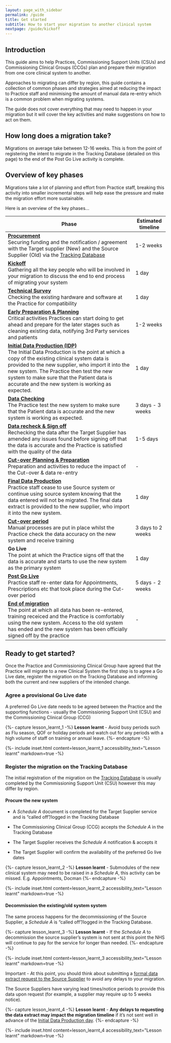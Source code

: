 ```yaml
---
layout: page_with_sidebar
permalink: /guide
title: Get started
subtitle: How to start your migration to another clinical system
nextpage: /guide/kickoff
---
```


## Introduction

This guide aims to help Practices, Commissioning Support Units (CSUs) and Commissioning Clinical Groups (CCGs) plan and prepare their migration from one core clinical system to another. 

Approaches to migrating can differ by region, this guide contains a collection of common phases and strategies aimed at reducing the impact to Practice staff and minimising the amount of manual data re-entry which is a common problem when migrating systems.

The guide does not cover everything that may need to happen in your migration but it will cover the key activities and make suggestions on how to act on them. 


## How long does a migration take?

Migrations on average take between 12-16 weeks. This is from the point of registering the intent to migrate in the Tracking Database (detailed on this page) to the end of the Post Go Live activity is complete.


## Overview of key phases

Migrations take a lot of planning and effort from Practice staff, breaking this activity into smaller incremental steps will help ease the pressure and make the migration effort more sustainable.

Here is an overview of the key phases...


| Phase                                                    | Estimated timeline |
|----------------------------------------------------------|--------------------|
| __[Procurement](#ready-to-get-started)__ <br>Securing funding and the notification / agreement with the Target supplier (New) and the Source Supplier (Old) via the [Tracking Database](#register-the-migration-on-the-tracking-database) | 1-2 weeks |
| __[Kickoff](/prm-practice-migration/guide/kickoff)__ <br>Gathering all the key people who will be involved in your migration to discuss the end to end process of migrating your system    | 1 day |
| __[Technical Survey](/prm-practice-migration/guide/technical-survey)__ <br>Checking the existing hardware and software at the Practice for compatibility | 1 day |
| __[Early Preparation & Planning](/prm-practice-migration/guide/early-prep-and-planning)__ <br>Critical activities Practices can start doing to get ahead and prepare for the later stages such as cleaning existing data, notifying 3rd Party services and patients | 1-2 weeks |
| __[Initial Data Production (IDP)](/prm-practice-migration/guide/initial-data-production)__ <br>The Initial Data Production is the point at which a copy of the existing clinical system data is provided to the new supplier, who import it into the new system. The Practice then test the new system to make sure that the Patient data is accurate and the new system is working as expected. | 1 day |
| __[Data Checking](/prm-practice-migration/guide/initial-data-production#data-checking)__ <br>The Practice test the new system to make sure that the Patient data is accurate and the new system is working as expected. | 3 days - 3 weeks |
| __[Data recheck & Sign off](/prm-practice-migration/guide/initial-data-production#data-checking)__ <br>Rechecking the data after the Target Supplier has amended any issues found before signing off that the data is accurate and the Practice is satisfied with the quality of the data | 1-5 days |
| __[Cut-over Planning & Preparation](/prm-practice-migration/guide/planning-for-cut-over)__ <br>Preparation and activities to reduce the impact of the Cut-over & data re-entry | - |
| __[Final Data Production](/prm-practice-migration/guide/cutover-and-go-live#final-data-production)__ <br> Practice staff cease to use Source system or continue using source system knowing that the data entered will not be migrated. The final data extract is provided to the new supplier, who import it into the new system.| 1 day |
| __[Cut-over period](/prm-practice-migration/guide/cutover-and-go-live)__ <br> Manual processes are put in place whilst the Practice check the data accuracy on the new system and receive training | 3 days to 2 weeks |
| __Go Live__ <br> The point at which the Practice signs off that the data is accurate and starts to use the new system as the primary system | 1 day |
| __[Post Go Live](/prm-practice-migration/guide/post-go-live)__ <br> Practice staff re-enter data for Appointments, Prescriptions etc that took place during the Cut-over period | 5 days - 2 weeks |
| __[End of migration](/prm-practice-migration/guide/wrap-up-your-migration)__ <br> The point at which all data has been re-entered, training receiced and the Practice is comfortably using the new system. Access to the old system has ended and the new system has been officially signed off by the practice| - |



## Ready to get started?

Once the Practice and Commissioning Clinical Group have agreed that the Practice will migrate to a new Clinical System the first step is to agree a Go Live date, register the migration on the Tracking Database and informing both the current and new suppliers of the intended change.


### Agree a provisional Go Live date

A preferred Go Live date needs to be agreed between the Practice and the supporting functions  - usually the Commissioning Support Unit (CSU) and the Commissioning Clinical Group (CCG)


{%- capture lesson_learnt_1 -%}
__Lesson learnt__ - Avoid busy periods such as Flu season, QOF or holiday periods and watch out for any periods with a high volume of staff on training or annual leave.
{%- endcapture -%}

{%- include inset.html content=lesson_learnt_1 accessibility_text="Lesson learnt" markdown=true -%}


### Register the migration on the Tracking Database

The initial registration of the migration on the [Tracking Database](https://digital.nhs.uk/services/tracking-database) is usually completed by the Commissioning Support Unit (CSU) however this may differ by region.


#### Procure the new system

* A _Schedule A_ document is completed for the Target Supplier service and is “called off”/logged in the Tracking Database

* The Commissioning Clinical Group (CCG) accepts the _Schedule A_ in the Tracking Database

* The Target Supplier receives the _Schedule A_ notification & accepts it

* The Target Supplier will confirm the availability of the preferred Go live dates


{%- capture lesson_learnt_2 -%}
__Lesson learnt__ - Submodules of the new clinical system may need to be raised in a _Schedule A_, this activity can be missed. E.g. Appointments, Docman
{%- endcapture -%}

{%- include inset.html content=lesson_learnt_2 accessibility_text="Lesson learnt" markdown=true -%}


#### Decommission the existing/old system system

The same process happens for the decommissioning of the Source Supplier, a _Schedule A_ is “called off”/logged in the Tracking Database.


{%- capture lesson_learnt_3 -%}
__Lesson learnt__ - If the _Schedule A_ to decommission the source supplier’s system is not sent at this point the NHS will continue to pay for the service for longer than needed.
{%- endcapture -%}

{%- include inset.html content=lesson_learnt_3 accessibility_text="Lesson learnt" markdown=true -%}

Important - At this point, you should think about submitting a [formal data extract request to the Source Supplier](/prm-practice-migration/guide/early-prep-and-planning#request-a-data-extract-from-your-existing-supplier) to avoid any delays to your migration.

The Source Suppliers have varying lead times/notice periods to provide this data upon request (for example, a supplier may require up to 5 weeks notice). 


{%- capture lesson_learnt_4 -%}
__Lesson learnt__ - __Any delays to requesting the data extract may impact the migration timeline__ if it’s not sent well in advance of the [Initial Data Production day](initial-data-production).
{%- endcapture -%}

{%- include inset.html content=lesson_learnt_4 accessibility_text="Lesson learnt" markdown=true -%}
